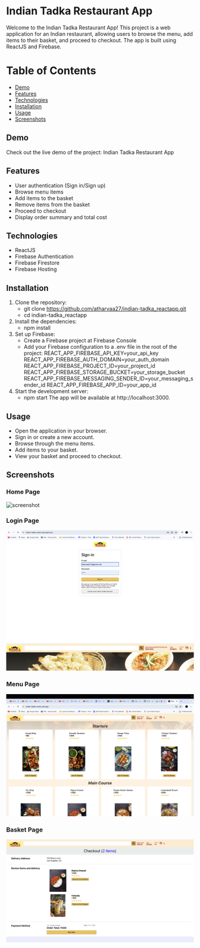 # Indian Tadka Restaurant App

Welcome to the Indian Tadka Restaurant App! This project is a web application for an Indian restaurant, allowing users to browse the menu, add items to their basket, and proceed to checkout. The app is built using ReactJS and Firebase.

# Table of Contents
- [Demo](#demo)
- [Features](#features)
- [Technologies](#technologies)
- [Installation](#installation)
- [Usage](#usage)
- [Screenshots](#screenshots)

## Demo

Check out the live demo of the project: Indian Tadka Restaurant App

## Features

-	User authentication (Sign in/Sign up)
-	Browse menu items
-	Add items to the basket
-	Remove items from the basket
-	Proceed to checkout
-	Display order summary and total cost

## Technologies

-	ReactJS
-	Firebase Authentication
-	Firebase Firestore
-	Firebase Hosting

## Installation

1.	Clone the repository:
    -	git clone https://github.com/atharvaa27/indian-tadka_reactapp.git
    -	cd indian-tadka_reactapp
2.	Install the dependencies:
     -	npm install
3.	Set up Firebase:
	-	Create a Firebase project at Firebase Console
	-	Add your Firebase configuration to a .env file in the root of the project:
  REACT_APP_FIREBASE_API_KEY=your_api_key
  REACT_APP_FIREBASE_AUTH_DOMAIN=your_auth_domain
  REACT_APP_FIREBASE_PROJECT_ID=your_project_id
  REACT_APP_FIREBASE_STORAGE_BUCKET=your_storage_bucket
  REACT_APP_FIREBASE_MESSAGING_SENDER_ID=your_messaging_sender_id
  REACT_APP_FIREBASE_APP_ID=your_app_id
4.	Start the development server:
     -	npm start
   The app will be available at http://localhost:3000.
## Usage
-	Open the application in your browser.
-	Sign in or create a new account.
-	Browse through the menu items.
-	Add items to your basket.
-	View your basket and proceed to checkout.

## Screenshots

### Home Page
![screenshot](./screenshot/HomePage.png)
### Login Page
![screenshot](./screenshot/Login.png)
![screenshot](./screenshot/Login_user.png)
### Menu Page
![screenshot](./screenshot/Menu.png)
### Basket Page
![screenshot](./screenshot/Checkout.png)
